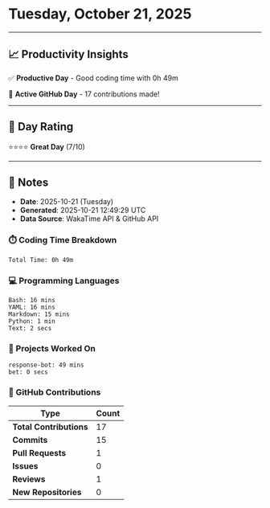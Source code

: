 # Tuesday, October 21, 2025

---

## 📈 Productivity Insights

✅ **Productive Day** - Good coding time with 0h 49m

🚀 **Active GitHub Day** - 17 contributions made!

---

## 🎯 Day Rating

⭐⭐⭐⭐ **Great Day** (7/10)

---

## 📝 Notes

- **Date**: 2025-10-21 (Tuesday)
- **Generated**: 2025-10-21 12:49:29 UTC
- **Data Source**: WakaTime API & GitHub API


### ⏱️ Coding Time Breakdown

```
Total Time: 0h 49m
```

### 💻 Programming Languages

```
Bash: 16 mins
YAML: 16 mins
Markdown: 15 mins
Python: 1 min
Text: 2 secs
```

### 📂 Projects Worked On

```
response-bot: 49 mins
bet: 0 secs

```


### 🐙 GitHub Contributions

| Type | Count |
|------|-------|
| **Total Contributions** | 17 |
| **Commits** | 15 |
| **Pull Requests** | 1 |
| **Issues** | 0 |
| **Reviews** | 1 |
| **New Repositories** | 0 |

